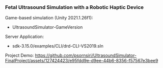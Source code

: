 ### Fetal Ultrasound Simulation with a Robotic Haptic Device

Game-based simulation (Unity 2021.1.26f1): 
* UltrasoundSimulator-GameVersion

Server Application:
* sdk-3.15.0/examples/CLI/drd-CLI-VS2019.sln

Project Demo: https://github.com/psornsiri/UltrasoundSimulator-FinalProject/assets/127424423/e95fdd9e-d9ee-44b6-8356-f57567e3bee9

